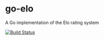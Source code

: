# go-elo
A Go implementation of the Elo rating system

[![Build Status](https://travis-ci.org/nahk/go-elo.svg?branch=master)](https://travis-ci.org/nahk/go-elo)
